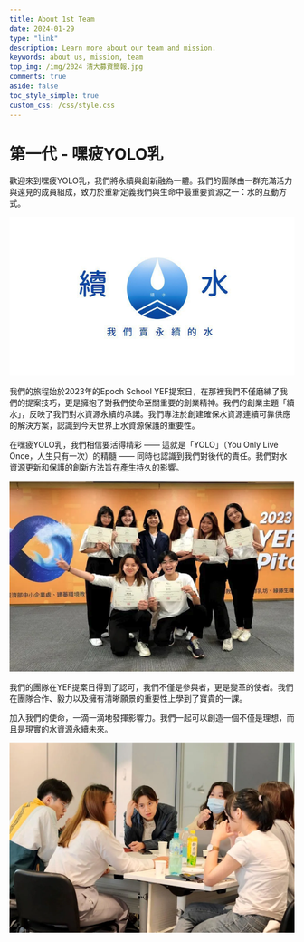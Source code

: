 ```yaml
---
title: About 1st Team
date: 2024-01-29
type: "link"
description: Learn more about our team and mission.
keywords: about us, mission, team
top_img: /img/2024 清大募資簡報.jpg
comments: true
aside: false
toc_style_simple: true
custom_css: /css/style.css
---
```



# 第一代 - 嘿疲YOLO乳 

歡迎來到嘿疲YOLO乳，我們將永續與創新融為一體。我們的團隊由一群充滿活力與遠見的成員組成，致力於重新定義我們與生命中最重要資源之一：水的互動方式。

![團隊照片](img/image-1.png)

我們的旅程始於2023年的Epoch School YEF提案日，在那裡我們不僅磨練了我們的提案技巧，更是擁抱了對我們使命至關重要的創業精神。我們的創業主題「續水」，反映了我們對水資源永續的承諾。我們專注於創建確保水資源連續可靠供應的解決方案，認識到今天世界上水資源保護的重要性。

在嘿疲YOLO乳，我們相信要活得精彩 —— 這就是「YOLO」（You Only Live Once，人生只有一次）的精髓 —— 同時也認識到我們對後代的責任。我們對水資源更新和保護的創新方法旨在產生持久的影響。

![活動照片](img/image-2.png)

我們的團隊在YEF提案日得到了認可，我們不僅是參與者，更是變革的使者。我們在團隊合作、毅力以及擁有清晰願景的重要性上學到了寶貴的一課。

加入我們的使命，一滴一滴地發揮影響力。我們一起可以創造一個不僅是理想，而且是現實的水資源永續未來。

![工作照片](img/image-3.png)

